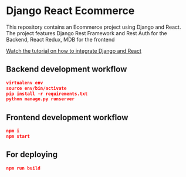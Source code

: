# Django React Ecommerce

This repository contains an Ecommerce project using Django and React. The project features Django Rest Framework and Rest Auth for the Backend, React Redux, MDB for the frontend

[Watch the tutorial on how to integrate Django and React](https://youtu.be/YKYVv0gm_0o)

## Backend development workflow

```json
virtualenv env
source env/bin/activate
pip install -r requirements.txt
python manage.py runserver
```

## Frontend development workflow

```json
npm i
npm start
```

## For deploying

```json
npm run build
```
